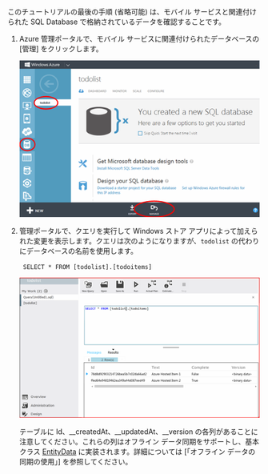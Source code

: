 
このチュートリアルの最後の手順 (省略可能) は、モバイル サービスと関連付けられた SQL Database で格納されているデータを確認することです。

1. Azure 管理ポータルで、モバイル サービスに関連付けられたデータベースの [管理] をクリックします。
 
	![サインインして SQL Database を管理する](./media/mobile-services-dotnet-backend-view-sql-data/manage-sql-azure-database.png)

2. 管理ポータルで、クエリを実行して Windows ストア アプリによって加えられた変更を表示します。クエリは次のようになりますが、<code>todolist</code> の代わりにデータベースの名前を使用します。</p>

        SELECT * FROM [todolist].[todoitems]

    ![SQL Database に格納された項目をクエリする](./media/mobile-services-dotnet-backend-view-sql-data/sql-azure-query.png)

	テーブルに Id、\_\_createdAt、\_\_updatedAt、\_\_version の各列があることに注意してください。これらの列はオフライン データ同期をサポートし、基本クラス [EntityData](http://msdn.microsoft.com/library/microsoft.windowsazure.mobile.service.entitydata.aspx) に実装されます。詳細については [「オフライン データの同期の使用」] を参照してください。

<!-------HONumber=Oct15_HO3-->